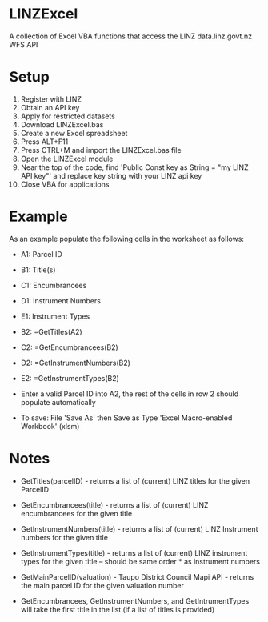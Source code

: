 LINZExcel
=========
A collection of Excel VBA functions that access the LINZ data.linz.govt.nz WFS API

Setup 
=====
1. Register with LINZ
2. Obtain an API key
3. Apply for restricted datasets
4. Download LINZExcel.bas
5. Create a new Excel spreadsheet 
6. Press ALT+F11
7. Press CTRL+M and import the LINZExcel.bas file
8. Open the LINZExcel module
9. Near the top of the code, find 'Public Const key as String = "my LINZ API key"' and replace key string with your LINZ api key
10. Close VBA for applications 

Example
=======
As an example populate the following cells in the worksheet as follows:

* A1: Parcel ID
* B1: Title(s)
* C1: Encumbrancees
* D1: Instrument Numbers
* E1: Instrument Types
* B2: =GetTitles(A2)
* C2: =GetEncumbrancees(B2)
* D2: =GetInstrumentNumbers(B2)
* E2: =GetInstrumentTypes(B2)

* Enter a valid Parcel ID into A2, the rest of the cells in row 2 should populate automatically 
* To save: File 'Save As' then Save as Type 'Excel Macro-enabled Workbook' (xlsm)

Notes
=====
* GetTitles(parcelID) - returns a list of (current) LINZ titles for the given ParcelID
* GetEncumbrancees(title) - returns a list of (current) LINZ encumbrancees for the given title
* GetInstrumentNumbers(title) - returns a list of (current) LINZ Instrument numbers for the given title
* GetInstrumentTypes(title) - returns a list of (current) LINZ instrument types for the given title – should be same order * as instrument numbers
* GetMainParcelID(valuation) - Taupo District Council Mapi API - returns the main parcel ID for the given valuation number

* GetEncumbrancees, GetInstrumentNumbers, and GetIntrumentTypes will take the first title in the list (if a list of titles  is provided)
 
